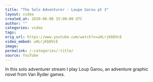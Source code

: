 ```yaml
---
title: "The Solo Adventurer - Loupe Garou pt 3"
layout: video
created_at: 2020-06-08 15:00:00 UTC
author: ""
categories: video
tags: 
orig_url: https://www.youtube.com/watch?v=uHLrjKbDVcE
video_embed: uHLrjKbDVcE
image: 
permalink: /:categories/:title/
source: YouTube
---
```


In this solo adventurer stream I play Loup Garou, an adventure graphic novel from Van Ryder games.